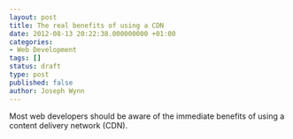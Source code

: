 ```yaml
---
layout: post
title: The real benefits of using a CDN
date: 2012-08-13 20:22:38.000000000 +01:00
categories:
- Web Development
tags: []
status: draft
type: post
published: false
author: Joseph Wynn
---
```

<p>Most web developers should be aware of the immediate benefits of using a content delivery network (CDN).</p>
